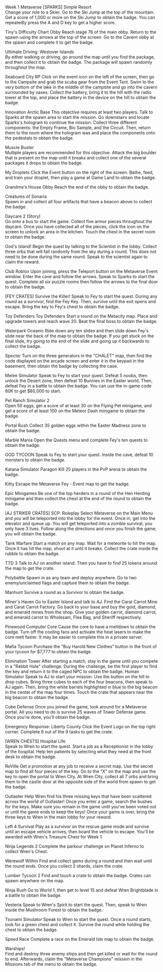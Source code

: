 Week 1 Metaverse
[SPARKS]
Simple Resort	
Change your role to a Skier. Go to the Ski Jump at the top of the mountain. Get a score of 1,000 or more on the Ski Jump to obtain the badge. You can repeatedly press the A and D key to get a higher score.

Tiny's Difficulty Chart Obby
Reach stage 76 of the main obby. Return to the spawn using the arrows at the top of the screen. Go to the Cavern obby at the spawn and complete it to get the badge.

Ultimate Driving: Westover Islands	
By either walking or driving, go around the map until you find the package, and then collect it to obtain the badge. The package will spawn randomly throughout the map.

Seaboard City RP 
Click on the event icon on the left of the screen, then go to the Campsite and grab the scuba gear from the Event Tent. Swim to the very bottom of the lake in the middle of the campsite and go into the cavern surrounded by vases. Collect the battery, bring it to the hill with the radio tower at the top, and place the battery in the device on the hill to obtain the badge.

Innovation Arctic Base 
This objective requires at least two players. Talk to Sparks at the spawn area to start the mission. Go downstairs and locate Sparks's hologram to continue the mission. Collect three different components: the Empty Frame, Bio Sample, and the Circuit. Then, return them to the room where the hologram was and place the components onto the pedestals to obtain the badge.

Muscle Buster	
Multiple players are recommended for this objective. Attack the big boulder that is present on the map until it breaks and collect one of the several packages it drops to obtain the badge.

My Droplets	
Click the Event button on the right of the screen. Bathe, feed, and train your droplet, then play a game at Game Land to obtain the badge.

Grandma's House Obby
Reach the end of the obby to obtain the badge.

Creatures of Sonaria	
Spawn in and collect all four artifacts that have a beacon above to collect the badge.

Daycare 2 (Story)	
Go onto a bus to start the game. Collect five armor pieces throughout the daycare. Once you have collected all of the pieces, click the icon on the screen to unlock an area in the kitchen. Touch the chest in the secret room to obtain the badge.

God's Island!
Begin the quest by talking to the Scientist in the lobby. Collect three orbs that will fall randomly from the sky during a round. This does not need to be done during the same round. Speak to the scientist again to claim the reward.

Club Roblox
Upon joining, press the Teleport button on the Metaverse Event window. Enter the cave and follow the arrows. Speak to Sparks to start the quest. Complete all six puzzle rooms then follow the arrows to the final door to obtain the badge.

[FEY CRATES]
Survive the Killer!
Speak to Fey to start the quest. During any round as a survivor, find the Fey Key. Then, survive until the exit opens and escape. Bring the key to Fey's chest to obtain the badge.

Toy Defenders
Toy Defenders	Start a round on the Metacity map. Place and upgrade towers and reach wave 20. Beat the final boss to obtain the badge.

Waterpark Oceanic
Ride down any ten slides and then slide down Fey's slide near the back of the map to obtain the badge. If you get stuck on the final slide, try going to the end of the slide and going up it backwards to collect the badge.

Specter
Turn on the three generators in the "CHALET" map, then find the code displayed on the arcade screen and enter it in the keypad in the basement, then obtain the badge by collecting the case.

Melee Simulator
Speak to Fey to start your quest. Defeat 5 noobs, then unlock the Desert zone, then defeat 10 Bunnies in the Easter world. Then, defeat Fey in a battle to obtain the badge. You can use the in-game code 80K to get $80,000 to start.

Pet Ranch Simulator 2	
Open 50 eggs, get a score of at least 30 on the Flying Pet minigame, and get a score of at least 100 on the Meteor Dash minigame to obtain the badge.

Portal Rush
Collect 35 golden eggs within the Easter Madness zone to obtain the badge.

Marble Mania
Open the Quests menu and complete Fey's ten quests to obtain the badge.

GOD TYCOON
Speak to Fey to start your quest. Inside the cave, defeat 10 monsters to obtain the badge.

Katana Simulator
Paragon	Kill 25 players in the PvP arena to obtain the badge.

Kitty
Escape the Metaverse Fey - Event map to get the badge.

Epic Minigames
Be one of the top herders in a round of the Hen Herding minigame and then collect the chest at the end of the round to obtain the badge.

[AJ STRIKER CRATES]
SCP: Roleplay
Select Metaverse on the Main Menu and you will be teleported into the lobby for the event. Once in, get into the elevator and queue up. You will get teleported into a zombie survival, you only have 3 lives. Follow along the directions and once you finish the game, you will obtain the badge.

Tank Warfare
Start a match on any map. Wait for a meteorite to hit the map. Once it has hit the map, shoot at it until it breaks. Collect the crate inside the rubble to obtain the badge.

TTD 3
Talk to AJ on another island. Then you have to find 25 tokens around the map to get the crate.

Polybattle
Spawn in as any team and deploy anywhere. Go to two enemy/unclaimed flags and capture them to obtain the badge.

Manhunt	
Survive a round as a Survivor to obtain the badge.

Miner's Haven
Go to Easter Island and talk to AJ. Find the Carat Carrot Mine and Carat Carrot Factory. Go back to your base and buy the gold, diamond, and emerald mines from the shop. Give your golden carrot, diamond carrot, and emerald carrot to Wholesam, Flea Bag, and Sheriff respectively.

Pinewood Computer Core
Cause the core to have a meltdown to obtain the badge. Turn off the cooling fans and activate the heat lasers to make the core melt faster. It may be easier to complete this in a private server.

Mafia Tycoon
Purchase the "Buy Harold New Clothes" button in the front of your tycoon for $7,777 to obtain the badge.

Elimination Tower
After starting a match, stay in the game until you compete in a "Rabbit Hole" challenge. During the challenge, be the first player to find the key and return it to the caged NPC to obtain the badge.
Human Simulator
Speak to AJ to start your mission. Use the button on the hill to drop cubes. Bring three cubes to each of the four beacons, then speak to AJ again. Then, bring the white barrels highlighted in blue to the big beacon in the center of the map four times. Touch the crate that appears near the big beacon to obtain the badge.

Cube Defense
Once you joined the game, look around for a Metaverse portal. All you need to do is survive 25 waves of Tower Defense game. Once you're done, you'll obtain the badge.

Emergency Response: Liberty County
Click the Event Logo on the top right corner. Complete 6 out of the 9 tasks to get the crate.

[WREN CHESTS]
Hospital Life	
Speak to Wren to start the quest. Start a job as a Receptionist in the lobby of the hospital. Help ten patients by selecting what they need at the front desk to obtain the badge.

RoVille	
Get a promotion at any job to receive a secret map. Use the secret map to find all four pieces of the key. Go to the "X" on the map and use the key to open the portal to Wren City. At Wren City, collect all 7 orbs and bring them to the castle door at the opposite side of the world from spawn to get the badge.

Outlaster
Help Wren find his three missing keys that have been scattered across the world of Outlaster! Once you enter a game, search the bushes for the keys. Make sure you remain in the game until you've been voted out or until the game ends to keep the keys! Once your game is over, bring the three keys to Wren in the main lobby for your reward.

Left 4 Survival	Play as a survivor on the rescue game mode and survive until an escape vehicle arrives, then board the vehicle to escape. You'll be awarded with Wren's Treasure Chest for Week 1.

Ninja Legends 2	
Complete the parkour challenge on Planet Inferno to collect Wren's Chest.

Werewolf Within	
Find and collect gems during a round and then wait until the round ends. Once you collect 2 shards, claim the crate.

Lumber Tycoon 2
Find and touch a crate to obtain the badge. Crates can spawn anywhere on the map.

Ninja Rush
Go to World 1, then get to level 15 and defeat Wren Brightblade in a battle to obtain the badge.

Vesteria
Speak to Wren's Spirit to start the quest. Then, speak to Wren inside the Mushroom Forest to obtain the badge.

Tsunami Simulator
Speak to Wren to start the quest. Once a round starts, look for a green chest and collect it. Survive the round while holding the chest to obtain the badge.

Speed Race
Complete a race on the Emerald Isle map to obtain the badge.

Warships!	
Find and destroy three enemy ships and then get killed or wait for the round to end. Afterwards, claim the "Metaverse Champions" mission in the Missions tab of the menu to obtain the badge.
